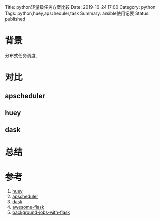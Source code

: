 Title: python轻量级任务方案比较
Date: 2019-10-24 17:00
Category: python
Tags: python,huey,apscheduler,task
Summary: ansible使用记要
Status: published

# 背景

分布式任务调度,

# 对比

## apscheduler 

## huey

## dask


# 总结


# 参考

1. [huey](https://github.com/coleifer/huey)
2. [apscheduler](https://apscheduler.readthedocs.io/en/latest/userguide.html)
3. [dask](https://github.com/dask/dask)
4. [awesome-flask](https://github.com/humiaozuzu/awesome-flask#task-queue)
5. [background-jobs-with-flask](https://smirnov-am.github.io/background-jobs-with-flask/)

